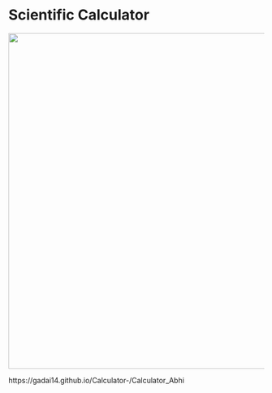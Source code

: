 #                  Scientific Calculator
<p align="center">
<img src="https://github.com/Gadai14/Calculator-/assets/121002242/b943c862-e67d-49f8-8b8a-b86fd9aa1c1d" height="660" width="520">
</p>
https://gadai14.github.io/Calculator-/Calculator_Abhi
